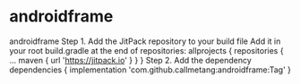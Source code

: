 # androidframe
androidframe
Step 1. Add the JitPack repository to your build file
  Add it in your root build.gradle at the end of repositories:
  allprojects {
      repositories {
        ...
        maven { url 'https://jitpack.io' }
      }
  }
Step 2. Add the dependency
  dependencies {
            implementation 'com.github.callmetang:androidframe:Tag'
  }
